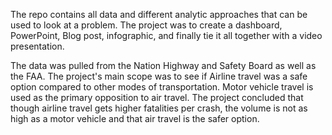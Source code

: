 The repo contains all data and different analytic approaches that can be used to look at a problem. The project was to create a dashboard, PowerPoint, Blog post, 
infographic, and finally tie it all together with a video presentation. 

The data was pulled from the Nation Highway and Safety Board as well as the FAA. The project's main scope was to see if Airline travel was a safe option compared 
to other modes of transportation. Motor vehicle travel is used as the primary opposition to air travel. The project concluded that though airline travel gets 
higher fatalities per crash, the volume is not as high as a motor vehicle and that air travel is the safer option. 



